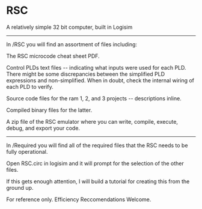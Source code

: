 # RSC
A relatively simple 32 bit computer, built in Logisim

-------------------------------------------------------------------------------------------------------------------------------------------

In /RSC you will find an assortment of files including:

The RSC microcode cheat sheet PDF.

Control PLDs text files -- indicating what inputs were used for each PLD. There might be some discrepancies between the simplified PLD expressions and non-simplified. When in doubt, check the internal wiring of each PLD to verify.

Source code files for the ram 1, 2, and 3 projects -- descriptions inline.

Compiled binary files for the latter.

A zip file of the RSC emulator where you can write, compile, execute, debug, and export your code.

-------------------------------------------------------------------------------------------------------------------------------------------

In /Required you will find all of the required files that the RSC needs to be fully operational.

Open RSC.circ in logisim and it will prompt for the selection of the other files.


If this gets enough attention, I will build a tutorial for creating this from the ground up.

For reference only. Efficiency Reccomendations Welcome.
